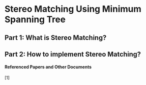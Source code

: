 # Stereo Matching Using Minimum Spanning Tree

## Part 1: What is Stereo Matching?

## Part 2: How to implement Stereo Matching?

#### Referenced Papers and Other Documents

[1] 
